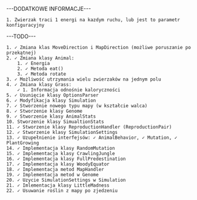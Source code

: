 ---DODATKOWE INFORMACJE---
    
    1. Zwierzak traci 1 energi na kazdym ruchu, lub jest to parametr konfiguracyjny

---TODO---

    1. ✓ Zmiana klas MoveDirection i MapDirection (możliwe poruszanie po przekątnej)
    2. ✓ Zmiana klasy Animal:
        1. ✓ Energia
        2. ✓ Metoda eat()
        3. ✓ Metoda rotate
    3. ✓ Możliwość utrzymania wielu zwierzaków na jednym polu
    4. ✓ Zmiana klasy Grass:
        ✓ 1. Informacja odnośnie kaloryczności
    5. ✓ Usunięcie klasy OptionsParser
    6. ✓ Modyfikacja klasy Simulation
    7. ✓ Stworzenie nowego typu mapy (w kształcie walca)
    8. ✓ Stworzenie klasy Genome
    9. ✓ Stworzenie klasy AnimalStats
    10. Stworzenie klasy SimualtionStats
    11. ✓ Stworzenie klasy ReproductionHandler (ReproductionPair)
    12. ✓ Stworzenie klasy SimulationSettings
    13. ✓ Uzupełnienie interfejsów: ✓ AnimalBehavior, ✓ Mutation, ✓ PlantGrowing
    14. ✓ Implementacja klasy RandomMutation
    15. ✓ Implementacja klasy CrawlingJungle
    16. ✓ Implementacja klasy FullPredestination
    17. ✓ Implementacja klasy WoodyEquator
    18. ✓ Implementacja metod MapHandler
    19. ✓ Implementacja metod w Genome
    20. ✓ Uzycie SimulationSettings w Simulation
    21. ✓ Imlementacja klasy LittleMadness
    22. ✓ Usuwanie roślin z mapy po zjedzeniu